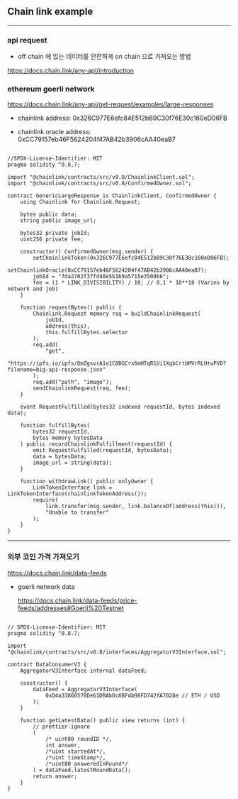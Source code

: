 ## Chain link example

---

### api request

- off chain 에 있는 데이터를 안전하게 on chain 으로 가져오는 방법

https://docs.chain.link/any-api/introduction

### ethereum goerli network

https://docs.chain.link/any-api/get-request/examples/large-responses

- chainlink address: 0x326C977E6efc84E512bB9C30f76E30c160eD06FB

- chainlink oracle address: 0xCC79157eb46F5624204f47AB42b3906cAA40eaB7

```solidity

//SPDX-License-Identifier: MIT
pragma solidity ^0.8.7;

import "@chainlink/contracts/src/v0.8/ChainlinkClient.sol";
import "@chainlink/contracts/src/v0.8/ConfirmedOwner.sol";

contract GenericLargeResponse is ChainlinkClient, ConfirmedOwner {
    using Chainlink for Chainlink.Request;

    bytes public data;
    string public image_url;

    bytes32 private jobId;
    uint256 private fee;

    constructor() ConfirmedOwner(msg.sender) {
        setChainlinkToken(0x326C977E6efc84E512bB9C30f76E30c160eD06FB);
        setChainlinkOracle(0xCC79157eb46F5624204f47AB42b3906cAA40eaB7);
        jobId = "7da2702f37fd48e5b1b9a5715e3509b6";
        fee = (1 * LINK_DIVISIBILITY) / 10; // 0,1 * 10**18 (Varies by network and job)
    }

    function requestBytes() public {
        Chainlink.Request memory req = buildChainlinkRequest(
            jobId,
            address(this),
            this.fulfillBytes.selector
        );
        req.add(
            "get",
            "https://ipfs.io/ipfs/QmZgsvrA1o1C8BGCrx6mHTqR1Ui1XqbCrtbMVrRLHtuPVD?filename=big-api-response.json"
        );
        req.add("path", "image");
        sendChainlinkRequest(req, fee);
    }

    event RequestFulfilled(bytes32 indexed requestId, bytes indexed data);

    function fulfillBytes(
        bytes32 requestId,
        bytes memory bytesData
    ) public recordChainlinkFulfillment(requestId) {
        emit RequestFulfilled(requestId, bytesData);
        data = bytesData;
        image_url = string(data);
    }

    function withdrawLink() public onlyOwner {
        LinkTokenInterface link = LinkTokenInterface(chainlinkTokenAddress());
        require(
            link.transfer(msg.sender, link.balanceOf(address(this))),
            "Unable to transfer"
        );
    }
}

```

---

### 외부 코인 가격 가져오기

https://docs.chain.link/data-feeds

- goerli network data

  https://docs.chain.link/data-feeds/price-feeds/addresses#Goerli%20Testnet

```solidity

// SPDX-License-Identifier: MIT
pragma solidity ^0.8.7;

import "@chainlink/contracts/src/v0.8/interfaces/AggregatorV3Interface.sol";

contract DataConsumerV3 {
    AggregatorV3Interface internal dataFeed;

    constructor() {
        dataFeed = AggregatorV3Interface(
            0xD4a33860578De61DBAbDc8BFdb98FD742fA7028e // ETH / USD
        );
    }

    function getLatestData() public view returns (int) {
        // prettier-ignore
        (
            /* uint80 roundID */,
            int answer,
            /*uint startedAt*/,
            /*uint timeStamp*/,
            /*uint80 answeredInRound*/
        ) = dataFeed.latestRoundData();
        return answer;
    }
}


```
